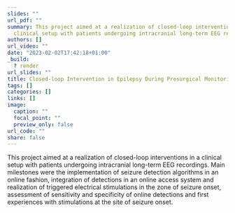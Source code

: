 ```yaml
---
slides: ""
url_pdf: ""
summary: This project aimed at a realization of closed-loop interventions in a
  clinical setup with patients undergoing intracranial long-term EEG recordings.
authors: []
url_video: ""
date: "2023-02-02T17:42:18+01:00"
_build:
  ? render
url_slides: ""
title: Closed-loop Intervention in Epilepsy During Presurgical Monitoring
tags: []
categories: []
links: []
image:
  caption: ""
  focal_point: ""
  preview_only: false
url_code: ""
share: false
---
```

This project aimed at a realization of closed-loop interventions in a clinical setup with patients undergoing intracranial long-term EEG recordings. Main milestones were the implementation of seizure detection algorithms in an online fashion, integration of detections in an online access system and realization of triggered electrical stimulations in the zone of seizure onset, assessment of sensitivity and specificity of online detections and first experiences with stimulations at the site of seizure onset.